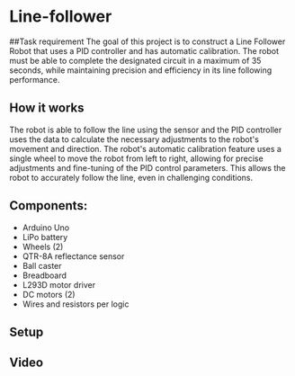 # Line-follower

##Task requirement
The goal of this project is to construct a Line Follower Robot that uses a PID controller and has automatic calibration. The robot must be able to complete the designated circuit in a maximum of 35 seconds, while maintaining precision and efficiency in its line following performance.

## How it works
The robot is able to follow the line using the sensor and the PID controller uses the data to calculate the necessary adjustments to the robot's movement and direction. The robot's automatic calibration feature uses a single wheel to move the robot from left to right, allowing for precise adjustments and fine-tuning of the PID control parameters. This allows the robot to accurately follow the line, even in challenging conditions.
## Components:
* Arduino Uno
* LiPo battery
* Wheels (2)
* QTR-8A reflectance sensor
* Ball caster
* Breadboard
* L293D motor driver
* DC motors (2)
* Wires and resistors per logic

## Setup

## Video


